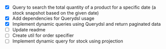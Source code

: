 - [x] Query to search the total quantity of a product for a specific date (a stock snapshot based on the given date)
- [x] Add dependencies for Querydsl usage
- [x] Implement dynamic queries using Querydsl and return paginated data
- [ ] Update readme
- [ ] Create util for order specifier
- [ ] Implement dynamic query for stock using projection